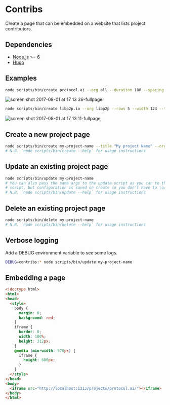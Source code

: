 # Contribs

Create a page that can be embedded on a website that lists project contributors.

## Dependencies

* [Node.js](https://nodejs.org/) >= 6
* [Hugo](https://gohugo.io/)

## Examples

```sh
node scripts/bin/create protocol.ai --org all --duration 180 --spacing 10 --background "black" --title "Protocol Labs Contributors"
```

![screen shot 2017-08-01 at 17 13 36-fullpage](https://user-images.githubusercontent.com/152863/28835323-dd126eb0-76dc-11e7-99a7-e7ae4495b203.png)

```sh
node scripts/bin/create libp2p.io --org libp2p --rows 5 --width 124 --title "libp2p contributors"
```

![screen shot 2017-08-01 at 17 13 11-fullpage](https://user-images.githubusercontent.com/152863/28835317-db6147c6-76dc-11e7-9717-0d86f0656405.png)

## Create a new project page

```sh
node scripts/bin/create my-project-name --title "My project Name" --org all --size 240
# N.B. `node scripts/bin/create --help` for usage instructions
```

## Update an existing project page

```sh
node scripts/bin/update my-project-name
# You can also pass the same args to the update script as you can to the create
# script, but configuration is saved on create so you don't have to \o/
# N.B. `node scripts/bin/update --help` for usage instructions
```

## Delete an existing project page

```sh
node scripts/bin/delete my-project-name
# N.B. `node scripts/bin/delete --help` for usage instructions
```

## Verbose logging

Add a DEBUG environment variable to see some logs.

```sh
DEBUG=contribs:* node scripts/bin/update my-project-name
```

## Embedding a page

```html
<!doctype html>
<html>
<head>
  <style>
    body {
      margin: 0;
      background: red;
    }
    iframe {
      border: 0;
      width: 100%;
      height: 312px;
    }
    @media (min-width: 570px) {
      iframe {
        height: 606px;
      }
    }
  </style>
</head>
<body>
  <iframe src="http://localhost:1313/projects/protocol.ai/"></iframe>
</body>
</html>
```
